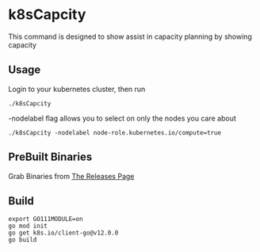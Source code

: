 # k8sCapcity
This command is designed to show assist in capacity planning by showing capacity

## Usage
Login to your kubernetes cluster, then run
```/bin/bash
./k8sCapcity
```
-nodelabel flag allows you to select on only the nodes you care about
```/bin/bash
./k8sCapcity -nodelabel node-role.kubernetes.io/compute=true
```

## PreBuilt Binaries
Grab Binaries from [The Releases Page](https://github.com/Jmainguy/k8sCapcity/releases)

## Build
```/bin/bash
export GO111MODULE=on
go mod init
go get k8s.io/client-go@v12.0.0
go build
```

